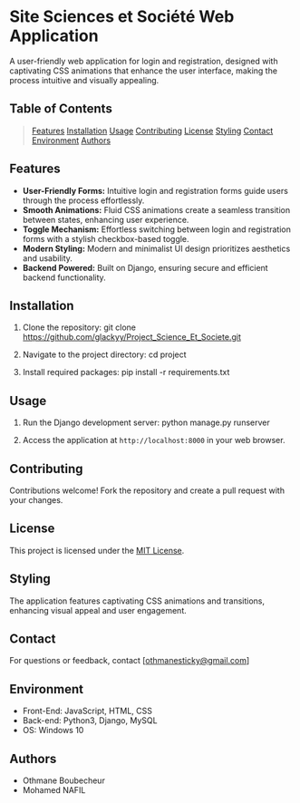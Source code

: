 <!-- Project Title -->
# Site Sciences et Société Web Application

<!-- Project Description -->
A user-friendly web application for login and registration, designed with captivating CSS animations that enhance the user interface, making the process intuitive and visually appealing.

<!-- Table of Contents -->
## Table of Contents
> [Features](#features)
> [Installation](#installation)
> [Usage](#usage)
> [Contributing](#contributing)
> [License](#license)
> [Styling](#styling)
> [Contact](#contact)
> [Environment](#environment)
> [Authors](#authors)

<!-- Features -->
## Features
- **User-Friendly Forms:** Intuitive login and registration forms guide users through the process effortlessly.
- **Smooth Animations:** Fluid CSS animations create a seamless transition between states, enhancing user experience.
- **Toggle Mechanism:** Effortless switching between login and registration forms with a stylish checkbox-based toggle.
- **Modern Styling:** Modern and minimalist UI design prioritizes aesthetics and usability.
- **Backend Powered:** Built on Django, ensuring secure and efficient backend functionality.


<!-- Installation -->
## Installation
1. Clone the repository:
git clone https://github.com/glackyy/Project_Science_Et_Societe.git

2. Navigate to the project directory:
cd project

3. Install required packages:
pip install -r requirements.txt

<!-- Usage -->
## Usage
1. Run the Django development server:
python manage.py runserver

2. Access the application at `http://localhost:8000` in your web browser.

<!-- Contributing -->
## Contributing
Contributions welcome! Fork the repository and create a pull request with your changes.

<!-- License -->
## License
This project is licensed under the [MIT License](LICENSE).

<!-- Styling -->
## Styling
The application features captivating CSS animations and transitions, enhancing visual appeal and user engagement.

<!-- Contact -->
## Contact
For questions or feedback, contact [othmanesticky@gmail.com]

<!-- Environment -->
## Environment
* Front-End: JavaScript, HTML, CSS
* Back-end: Python3, Django, MySQL
* OS: Windows 10

<!-- Authors -->
## Authors
* Othmane Boubecheur
* Mohamed NAFIL
